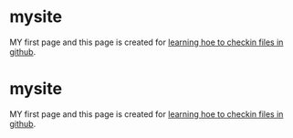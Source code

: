 # mysite
MY first page and this page is created for [learning hoe to checkin files in github](https://github.com).
# mysite
MY first page and this page is created for [learning hoe to checkin files in github](https://github.com).


